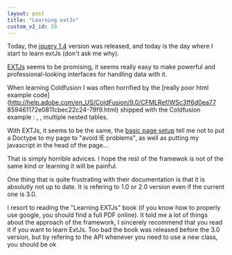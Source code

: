 ```yaml
---
layout: post
title: "Learning extJs"
custom_v2_id: 29
---
```


Today, the [jquery 1.4](http://jquery14.com/day-01/jquery-14) version was
released, and today is the day where I start to learn extJs (don't ask me
why).

[EXTJs](http://www.extjs.com/) seems to be promising, it seems really easy to
make powerful and professional-looking interfaces for handling data with it.

When learning Coldfusion I was often horrified by the [really poor html
example code](http://help.adobe.com/en_US/ColdFusion/9.0/CFMLRef/WSc3ff6d0ea77
859461172e0811cbec22c24-79f9.html) shipped with the Coldfusion example :
<font>, <span align="left">, multiple nested tables.

With EXTJs, it seems to be the same, the [basic page
setup](http://www.extjs.com/learn/Tutorial:Basic_Page_Setup) tell me not to
put a Doctype to my page to "avoid IE problems", as well as putting my
javascript in the head of the page...

That is simply horrible advices. I hope the rest of the framewok is not of the
same kind or learning it will be painful.



One thing that is quite frustrating with their documentation is that it is
absolutly not up to date. It is refering to 1.0 or 2.0 version even if the
current one is 3.0.

I resort to reading the "Learning EXTJs" book (if you know how to properly use
google, you should find a full PDF online). It told me a lot of things about
the approach of the framework, I sincerely recommend that you read it if you
want to learn ExtJs. Too bad the book was released before the 3.0 version, but
by refering to the API whenever you need to use a new class, you should be ok



